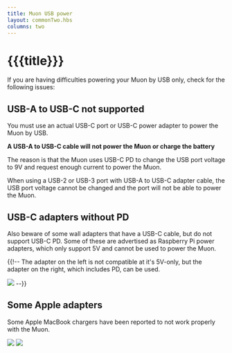 ```yaml
---
title: Muon USB power
layout: commonTwo.hbs
columns: two
---
```


# {{{title}}}

If you are having difficulties powering your Muon by USB only, check for the following issues:

## USB-A to USB-C not supported

You must use an actual USB-C port or USB-C power adapter to power the Muon by USB.

**A USB-A to USB-C cable will not power the Muon or charge the battery**

The reason is that the Muon uses USB-C PD to change the USB port voltage to 9V and request enough
current to power the Muon. 

When using a USB-2 or USB-3 port with USB-A to USB-C adapter cable, the USB port voltage cannot
be changed and the port will not be able to power the Muon.


## USB-C adapters without PD

Also beware of some wall adapters that have a USB-C cable, but do not support USB-C PD. Some
of these are advertised as Raspberry Pi power adapters, which only support 5V and cannot be used
to power the Muon.

{{!-- 
The adapter on the left is not compatible at it's 5V-only, but the adapter on the right, 
which includes PD, can be used.

![](/assets/images/support/usb-c-pd.png)
--}}

## Some Apple adapters

Some Apple MacBook chargers have been reported to not work properly with the Muon.

![](/assets/images/support/usb-apple-1.png)
![](/assets/images/support/usb-apple-2.png)

